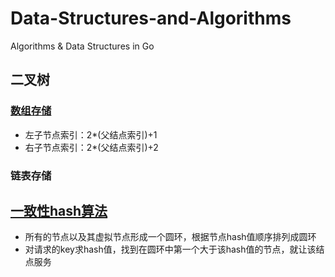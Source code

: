 # Data-Structures-and-Algorithms
Algorithms & Data Structures in Go

## 二叉树
### [数组存储](BinaryTree/array.go)
* 左子节点索引：2*(父结点索引)+1
* 右子节点索引：2*(父结点索引)+2
### 链表存储

## [一致性hash算法](ConsistentHash/consistenthash.go)
* 所有的节点以及其虚拟节点形成一个圆环，根据节点hash值顺序排列成圆环
* 对请求的key求hash值，找到在圆环中第一个大于该hash值的节点，就让该结点服务

